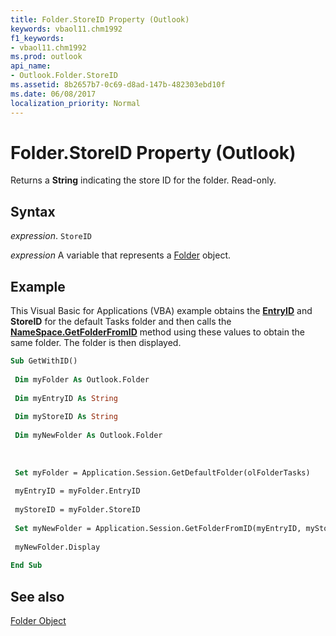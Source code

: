 ```yaml
---
title: Folder.StoreID Property (Outlook)
keywords: vbaol11.chm1992
f1_keywords:
- vbaol11.chm1992
ms.prod: outlook
api_name:
- Outlook.Folder.StoreID
ms.assetid: 8b2657b7-0c69-d8ad-147b-482303ebd10f
ms.date: 06/08/2017
localization_priority: Normal
---
```



# Folder.StoreID Property (Outlook)

Returns a  **String** indicating the store ID for the folder. Read-only.


## Syntax

_expression_. `StoreID`

_expression_ A variable that represents a [Folder](./Outlook.Folder.md) object.


## Example

This Visual Basic for Applications (VBA) example obtains the  **[EntryID](Outlook.Folder.EntryID.md)** and **StoreID** for the default Tasks folder and then calls the **[NameSpace.GetFolderFromID](Outlook.NameSpace.GetFolderFromID.md)** method using these values to obtain the same folder. The folder is then displayed.


```vb
Sub GetWithID() 
 
 Dim myFolder As Outlook.Folder 
 
 Dim myEntryID As String 
 
 Dim myStoreID As String 
 
 Dim myNewFolder As Outlook.Folder 
 
 
 
 Set myFolder = Application.Session.GetDefaultFolder(olFolderTasks) 
 
 myEntryID = myFolder.EntryID 
 
 myStoreID = myFolder.StoreID 
 
 Set myNewFolder = Application.Session.GetFolderFromID(myEntryID, myStoreID) 
 
 myNewFolder.Display 
 
End Sub
```


## See also


[Folder Object](Outlook.Folder.md)

